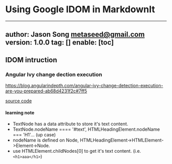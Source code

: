 # Using Google IDOM in MarkdownIt
---
author: Jason Song <metaseed@gmail.com>
version: 1.0.0
tag: []
enable: [toc]
---
## IDOM intruction

### Angular Ivy change dection execution
https://blog.angularindepth.com/angular-ivy-change-detection-execution-are-you-prepared-ab68d4231f2c#7ff5

[source code](https://jsfiddle.net/yurzui/hqhq4khc)

#### learning note
* TextNode has a data attribute to store it's text content.
* TextNode.nodeName ==== '#text', HTMLHeadingElement.nodeName === 'H1'... (up case)
* nodeName is defined on Node, HTMLHeadingElement->HTMLElement->Element->Node.
* use HTMLElement.childNodes[0] to get it's text content. (i.e. `<h1>aaa</h1>`)



